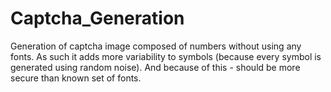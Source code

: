 # Captcha_Generation

Generation of captcha image composed of numbers without using any fonts. As such it adds more variability to symbols (because every symbol is generated using random noise). And because of this - should be more secure than known set of fonts.
